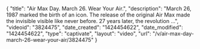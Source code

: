 {
    "title": "Air Max Day. March 26. Wear Your Air.",
    "description": "March 26, 1987 marked the birth of an icon. The release of the original Air Max made the invisible visible like never before. 27 years later, the revolution ...",
    "videoid": "3824475",
    "date_created": "1424454622",
    "date_modified": "1424454622",
    "type": "captivate",
    "layout": "video",
    "url": "\/v\/air-max-day-march-26-wear-your-air\/3824475"
}